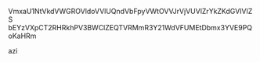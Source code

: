 VmxaU1NtVkdVWGROVldoVVlUQndVbFpyVWtOVVJrVjVUVlZrYkZKdGVIVlZS
bEYzVXpCT2RHRkhPV3BWClZEQTVRMmR3Y21WdVFUMEtDbmx3YVE9PQoKaHRm

azi